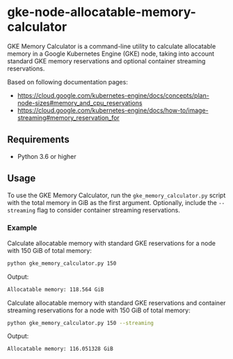 # gke-node-allocatable-memory-calculator

GKE Memory Calculator is a command-line utility to calculate allocatable memory in a Google Kubernetes Engine (GKE) node, taking into account standard GKE memory reservations and optional container streaming reservations.

Based on following documentation pages:

- <https://cloud.google.com/kubernetes-engine/docs/concepts/plan-node-sizes#memory_and_cpu_reservations>
- <https://cloud.google.com/kubernetes-engine/docs/how-to/image-streaming#memory_reservation_for>

## Requirements

- Python 3.6 or higher

## Usage

To use the GKE Memory Calculator, run the `gke_memory_calculator.py` script with the total memory in GiB as the first argument. Optionally, include the `--streaming` flag to consider container streaming reservations.

### Example

Calculate allocatable memory with standard GKE reservations for a node with 150 GiB of total memory:

```bash
python gke_memory_calculator.py 150
```

Output:

```bash
Allocatable memory: 118.564 GiB
```

Calculate allocatable memory with standard GKE reservations and container streaming reservations for a node with 150 GiB of total memory:

```bash
python gke_memory_calculator.py 150 --streaming
```

Output:

```bash
Allocatable memory: 116.051328 GiB
```
